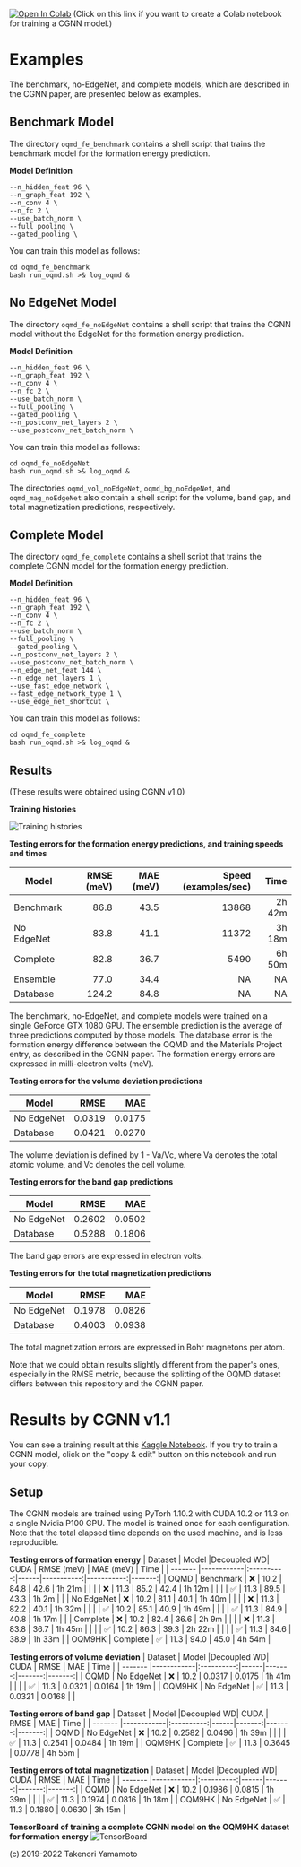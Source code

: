 [![Open In Colab](https://colab.research.google.com/assets/colab-badge.svg)](https://colab.research.google.com/github/Tony-Y/oqmd-v1.2-dataset-for-cgnn/blob/main/CGNN_oqmd_fe_benchmark.ipynb)
\(Click on this link if you want to create a Colab notebook for training a CGNN model.\)

# Examples

The benchmark, no-EdgeNet, and complete models, which are described in the CGNN paper, are presented below as examples.

## Benchmark Model
The directory `oqmd_fe_benchmark` contains a shell script that trains the benchmark model for the formation energy prediction.

**Model Definition**
```
--n_hidden_feat 96 \
--n_graph_feat 192 \
--n_conv 4 \
--n_fc 2 \
--use_batch_norm \
--full_pooling \
--gated_pooling \
```

You can train this model as follows:
```
cd oqmd_fe_benchmark
bash run_oqmd.sh >& log_oqmd &
```

## No EdgeNet Model
The directory `oqmd_fe_noEdgeNet` contains a shell script that trains the CGNN model without the EdgeNet for the formation energy prediction.

**Model Definition**
```
--n_hidden_feat 96 \
--n_graph_feat 192 \
--n_conv 4 \
--n_fc 2 \
--use_batch_norm \
--full_pooling \
--gated_pooling \
--n_postconv_net_layers 2 \
--use_postconv_net_batch_norm \
```

You can train this model as follows:
```
cd oqmd_fe_noEdgeNet
bash run_oqmd.sh >& log_oqmd &
```

The directories `oqmd_vol_noEdgeNet`, `oqmd_bg_noEdgeNet`, and `oqmd_mag_noEdgeNet` also contain a shell script for the volume, band gap, and total magnetization predictions, respectively.

## Complete Model
The directory `oqmd_fe_complete` contains a shell script that trains the complete CGNN model for the formation energy prediction.

**Model Definition**
```
--n_hidden_feat 96 \
--n_graph_feat 192 \
--n_conv 4 \
--n_fc 2 \
--use_batch_norm \
--full_pooling \
--gated_pooling \
--n_postconv_net_layers 2 \
--use_postconv_net_batch_norm \
--n_edge_net_feat 144 \
--n_edge_net_layers 1 \
--use_fast_edge_network \
--fast_edge_network_type 1 \
--use_edge_net_shortcut \
```

You can train this model as follows:
```
cd oqmd_fe_complete
bash run_oqmd.sh >& log_oqmd &
```

## Results
(These results were obtained using CGNN v1.0)

**Training histories**

![Training histories](../figs/fig_training_histories.png)

**Testing errors for the formation energy predictions, and training speeds and times**

| Model      | RMSE (meV) | MAE (meV)  | Speed (examples/sec) | Time   |
|------------|-----------:|-----------:|---------------------:|-------:|
| Benchmark  |       86.8 |       43.5 |                13868 | 2h 42m |
| No EdgeNet |       83.8 |       41.1 |                11372 | 3h 18m |
| Complete   |       82.8 |       36.7 |                 5490 | 6h 50m |
| Ensemble   |       77.0 |       34.4 |                   NA |     NA |
| Database   |      124.2 |       84.8 |                   NA |     NA |

The benchmark, no-EdgeNet, and complete models were trained on a single GeForce GTX 1080 GPU. The ensemble prediction is the average of three predictions computed by those  models. The database error is the formation energy difference between the OQMD and the Materials Project entry, as described in the CGNN paper. The formation energy errors are expressed in milli-electron volts (meV).

**Testing errors for the volume deviation predictions**

| Model      | RMSE   | MAE    |
|------------|-------:|-------:|
| No EdgeNet | 0.0319 | 0.0175 |
| Database   | 0.0421 | 0.0270 |

The volume deviation is defined by 1 - Va/Vc, where Va denotes the total atomic volume, and Vc denotes the cell volume.

**Testing errors for the band gap predictions**

| Model      | RMSE   | MAE    |
|------------|-------:|-------:|
| No EdgeNet | 0.2602 | 0.0502 |
| Database   | 0.5288 | 0.1806 |

The band gap errors are expressed in electron volts.

**Testing errors for the total magnetization predictions**

| Model      | RMSE   | MAE    |
|------------|-------:|-------:|
| No EdgeNet | 0.1978 | 0.0826 |
| Database   | 0.4003 | 0.0938 |

The total magnetization errors are expressed in Bohr magnetons per atom.

Note that we could obtain results slightly different from the paper's ones, especially in the RMSE metric, because the splitting of the OQMD dataset differs between this repository and the CGNN paper.

# Results by CGNN v1.1
You can see a training result at this [Kaggle Notebook](https://www.kaggle.com/code/tonyyy/cgnn-dev-v1-1-oqm9hk).
If you try to train a CGNN model, click on the "copy & edit" button on this notebook and run your copy.

## Setup
The CGNN models are trained using PyTorh 1.10.2 with CUDA 10.2 or 11.3 on a single Nvidia P100 GPU.
The model is trained once for each configuration.
Note that the total elapsed time depends on the used machine, and is less reproducible. 

**Testing errors of formation energy**
| Dataset | Model      |Decoupled WD| CUDA | RMSE (meV) | MAE (meV)  | Time   |
| ------- |------------|:----------:|------|-----------:|-----------:|-------:|
| OQMD    | Benchmark  |         ❌ | 10.2 |       84.8 |       42.6 | 1h 21m |
|         |            |         ❌ | 11.3 |       85.2 |       42.4 | 1h 12m |
|         |            |         ✅ | 11.3 |       89.5 |       43.3 | 1h  2m |
|         | No EdgeNet |         ❌ | 10.2 |       81.1 |       40.1 | 1h 40m |
|         |            |         ❌ | 11.3 |       82.2 |       40.1 | 1h 32m |
|         |            |         ✅ | 10.2 |       85.1 |       40.9 | 1h 49m |
|         |            |         ✅ | 11.3 |       84.9 |       40.8 | 1h 17m |
|         | Complete   |         ❌ | 10.2 |       82.4 |       36.6 | 2h 9m |
|         |            |         ❌ | 11.3 |       83.8 |       36.7 | 1h 45m |
|         |            |         ✅ | 10.2 |       86.3 |       39.3 | 2h 22m |
|         |            |         ✅ | 11.3 |       84.6 |       38.9 | 1h 33m |
| OQM9HK  | Complete   |         ✅ | 11.3 |       94.0 |       45.0 | 4h 54m |

**Testing errors of volume deviation**
| Dataset | Model      |Decoupled WD| CUDA | RMSE   | MAE    | Time   |
| ------- |------------|:----------:|------|-------:|-------:|-------:|
| OQMD    | No EdgeNet |         ❌ | 10.2 | 0.0317 | 0.0175 | 1h 41m |
|         |            |         ✅ | 11.3 | 0.0321 | 0.0164 | 1h 19m |
| OQM9HK  | No EdgeNet |         ✅ | 11.3 | 0.0321 | 0.0168 |        |

**Testing errors of band gap**
| Dataset | Model      |Decoupled WD| CUDA | RMSE   | MAE    | Time   |
| ------- |------------|:----------:|------|-------:|-------:|-------:|
| OQMD    | No EdgeNet |         ❌ | 10.2 | 0.2582 | 0.0496 | 1h 39m |
|         |            |         ✅ | 11.3 | 0.2541 | 0.0484 | 1h 19m |
| OQM9HK  | Complete   |         ✅ | 11.3 | 0.3645 | 0.0778 | 4h 55m |

**Testing errors of total magnetization**
| Dataset | Model      |Decoupled WD| CUDA | RMSE   | MAE    | Time   |
| ------- |------------|:----------:|------|-------:|-------:|-------:|
| OQMD    | No EdgeNet |         ❌ | 10.2 | 0.1986 | 0.0815 | 1h 39m |
|         |            |         ✅ | 11.3 | 0.1974 | 0.0816 | 1h 18m |
| OQM9HK  | No EdgeNet |         ✅ | 11.3 | 0.1880 | 0.0630 | 3h 15m |

**TensorBoard of training a complete CGNN model on the OQM9HK dataset for formation energy**
![TensorBoard](../figs/TensorBoard_CGNN_dev_v1_1_OQM9HK.png)

(c) 2019-2022 Takenori Yamamoto
